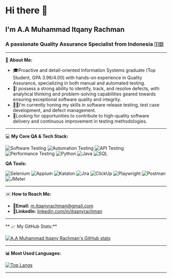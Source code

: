 # Hi there 👋
## I'm A.A Muhammad Itqany Rachman

### A passionate Quality Assurance Specialist from Indonesia 🇮🇩

---

👋 **About Me:**

* 🎓Proactive and detail-oriented Information Systems graduate (Top Student, GPA 3.96/4.00) with hands-on experience in Quality Assurance, specializing in both manual and automated testing. 
* 📝I possess a strong ability to identify, track, and resolve defects, with analytical thinking and problem-solving capabilities geared towards ensuring exceptional software quality and integrity. 
* 👨‍💻I'm currently honing my skills in software release testing, test case development, and defect management. 
* 🔭Looking for opportunities to contribute to high-quality software delivery and continuous improvement in testing methodologies.

---

💻 **My Core QA & Tech Stack:**

<img src="https://img.shields.io/badge/Software_Testing-000000?style=for-the-badge&logo=testing-library&logoColor=white" alt="Software Testing"> <img src="https://img.shields.io/badge/Automation_Testing-000000?style=for-the-badge&logo=cypress&logoColor=white" alt="Automation Testing"> <img src="https://img.shields.io/badge/API_Testing-000000?style=for-the-badge&logo=postman&logoColor=white" alt="API Testing"> <img src="https://img.shields.io/badge/Performance_Testing-000000?style=for-the-badge&logo=apache-jmeter&logoColor=white" alt="Performance Testing"> <img src="https://img.shields.io/badge/Python-3776AB?style=for-the-badge&logo=python&logoColor=white" alt="Python"> <img src="https://img.shields.io/badge/Java-007396?style=for-the-badge&logo=openjdk&logoColor=white" alt="Java"> <img src="https://img.shields.io/badge/SQL-4479A1?style=for-the-badge&logo=postgresql&logoColor=white" alt="SQL">

**QA Tools:**

<img src="https://img.shields.io/badge/Selenium-43B02A?style=for-the-badge&logo=selenium&logoColor=white" alt="Selenium"> <img src="https://img.shields.io/badge/Appium-ED072B?style=for-the-badge&logo=appium&logoColor=white" alt="Appium"> <img src="https://img.shields.io/badge/Katalon-1E90FF?style=for-the-badge&logo=katalon_studio&logoColor=white" alt="Katalon"> <img src="https://img.shields.io/badge/Jira-0052CC?style=for-the-badge&logo=jira&logoColor=white" alt="Jira"> <img src="https://img.shields.io/badge/ClickUp-E4172B?style=for-the-badge&logo=clickup&logoColor=white" alt="ClickUp"> <img src="https://img.shields.io/badge/Playwright-212A36?style=for-the-badge&logo=playwright&logoColor=white" alt="Playwright"> <img src="https://img.shields.io/badge/Postman-FF6C37?style=for-the-badge&logo=postman&logoColor=white" alt="Postman"> <img src="https://img.shields.io/badge/JMeter-D22128?style=for-the-badge&logo=apache-jmeter&logoColor=white" alt="JMeter">

---
 
✉️ **How to Reach Me:**

* 📧**Email:** [m.itqanyrachman@gmail.com](mailto:m.itqanyrachman@gmail.com) 
* 🔗**LinkedIn:** [linkedin.com/in/itqanyrachman](https://www.linkedin.com/in/itqanyrachman) 

---


** 📈 My GitHub Stats:**

[![A.A Muhammad Itqany Rachman's GitHub stats](https://github-readme-stats.vercel.app/api?username=itqanyrachman&show_icons=true&theme=radical&hide_border=true)](https://github.com/itqanyrachman/github-readme-stats)

---

**📊 Most Used Languages:**

[![Top Langs](https://github-readme-stats.vercel.app/api/top-langs/?username=itqanyrachman&layout=compact&theme=radical&hide_border=true)](https://github.com/itqanyrachman/github-readme-stats)

---
<!--
**itqanyrachman/itqanyrachman** is a ✨ _special_ ✨ repository because its `README.md` (this file) appears on your GitHub profile.

Here are some ideas to get you started:

- 🔭 I’m currently working on ...
- 🌱 I’m currently learning ...
- 👯 I’m looking to collaborate on ...
- 🤔 I’m looking for help with ...
- 💬 Ask me about ...
- 📫 How to reach me: ...
- 😄 Pronouns: ...
- ⚡ Fun fact: ...
-->
